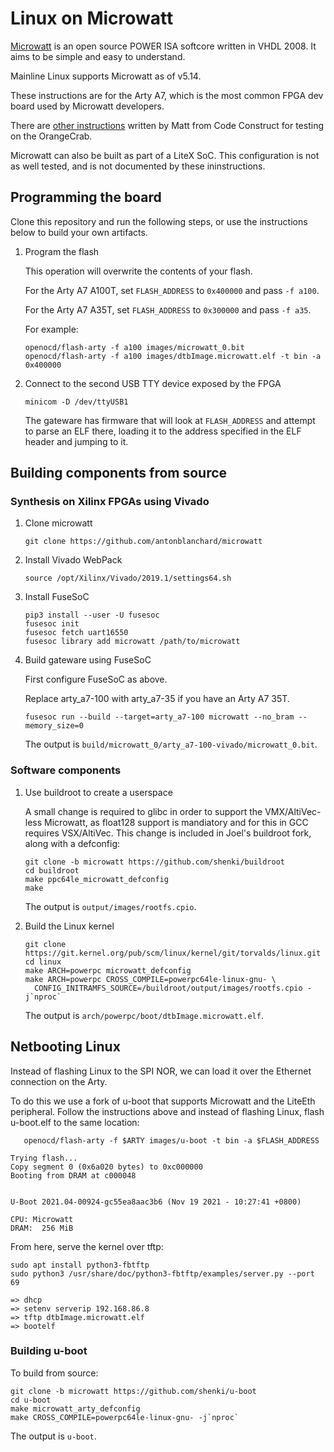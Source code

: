 # Linux on Microwatt

[Microwatt](https://github.com/antonblanchard/microwatt) is an open source
POWER ISA softcore written in VHDL 2008. It aims to be simple and easy to
understand.

Mainline Linux supports Microwatt as of v5.14.

These instructions are for the Arty A7, which is the most common FPGA dev board
used by Microwatt developers.

There are [other instructions](https://codeconstruct.com.au/docs/microwatt-orangecrab/)
written by Matt from Code Construct for testing on the OrangeCrab.

Microwatt can also be built as part of a LiteX SoC. This configuration is not
as well tested, and is not documented by these ininstructions.

## Programming the board

Clone this repository and run the following steps, or use the instructions
below to build your own artifacts.

1. Program the flash

   This operation will overwrite the contents of your flash.

   For the Arty A7 A100T, set `FLASH_ADDRESS` to `0x400000` and pass `-f a100`.

   For the Arty A7 A35T, set `FLASH_ADDRESS` to `0x300000` and pass `-f a35`.

   For example:

   ```
   openocd/flash-arty -f a100 images/microwatt_0.bit
   openocd/flash-arty -f a100 images/dtbImage.microwatt.elf -t bin -a 0x400000
   ```

2. Connect to the second USB TTY device exposed by the FPGA

   ```
   minicom -D /dev/ttyUSB1
   ```

   The gateware has firmware that will look at `FLASH_ADDRESS` and attempt to
   parse an ELF there, loading it to the address specified in the ELF header
   and jumping to it.

## Building components from source

### Synthesis on Xilinx FPGAs using Vivado

1. Clone microwatt

   ```
   git clone https://github.com/antonblanchard/microwatt
   ```

2. Install Vivado WebPack

   ```
   source /opt/Xilinx/Vivado/2019.1/settings64.sh
   ```

3. Install FuseSoC

   ```
   pip3 install --user -U fusesoc
   fusesoc init
   fusesoc fetch uart16550
   fusesoc library add microwatt /path/to/microwatt
   ```

4. Build gateware using FuseSoC

   First configure FuseSoC as above.

   Replace arty_a7-100 with arty_a7-35 if you have an Arty A7 35T.

   ```
   fusesoc run --build --target=arty_a7-100 microwatt --no_bram --memory_size=0
   ```

   The output is `build/microwatt_0/arty_a7-100-vivado/microwatt_0.bit`.

### Software components

1. Use buildroot to create a userspace

   A small change is required to glibc in order to support the VMX/AltiVec-less
   Microwatt, as float128 support is mandiatory and for this in GCC requires
   VSX/AltiVec. This change is included in Joel's buildroot fork, along with a
   defconfig:
   ```
   git clone -b microwatt https://github.com/shenki/buildroot
   cd buildroot
   make ppc64le_microwatt_defconfig
   make
   ```

   The output is `output/images/rootfs.cpio`.

2. Build the Linux kernel
   ```
   git clone https://git.kernel.org/pub/scm/linux/kernel/git/torvalds/linux.git
   cd linux
   make ARCH=powerpc microwatt_defconfig
   make ARCH=powerpc CROSS_COMPILE=powerpc64le-linux-gnu- \
     CONFIG_INITRAMFS_SOURCE=/buildroot/output/images/rootfs.cpio -j`nproc`
   ```

   The output is `arch/powerpc/boot/dtbImage.microwatt.elf`.


## Netbooting Linux

Instead of flashing Linux to the SPI NOR, we can load it over the Ethernet
connection on the Arty.

To do this we use a fork of u-boot that supports Microwatt and the LiteEth
peripheral. Follow the instructions above and instead of flashing Linux, flash
u-boot.elf to the same location:

```
   openocd/flash-arty -f $ARTY images/u-boot -t bin -a $FLASH_ADDRESS
```

```
Trying flash...
Copy segment 0 (0x6a020 bytes) to 0xc000000
Booting from DRAM at c000048


U-Boot 2021.04-00924-gc55ea8aac3b6 (Nov 19 2021 - 10:27:41 +0800)

CPU: Microwatt
DRAM:  256 MiB
```

From here, serve the kernel over tftp:

```
sudo apt install python3-fbtftp
sudo python3 /usr/share/doc/python3-fbtftp/examples/server.py --port 69
```

```
=> dhcp
=> setenv serverip 192.168.86.8
=> tftp dtbImage.microwatt.elf
=> bootelf
```

### Building u-boot

To build from source:

```
git clone -b microwatt https://github.com/shenki/u-boot
cd u-boot
make microwatt_arty_defconfig
make CROSS_COMPILE=powerpc64le-linux-gnu- -j`nproc`
```

The output is `u-boot`.
